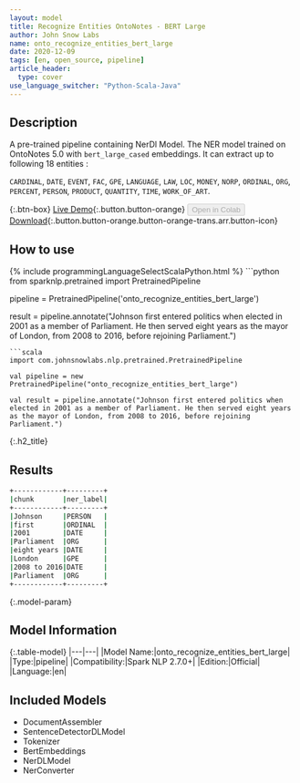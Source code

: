 ```yaml
---
layout: model
title: Recognize Entities OntoNotes - BERT Large
author: John Snow Labs
name: onto_recognize_entities_bert_large
date: 2020-12-09
tags: [en, open_source, pipeline]
article_header:
  type: cover
use_language_switcher: "Python-Scala-Java"
---
```


## Description

A pre-trained pipeline containing NerDl Model. The NER model trained on OntoNotes 5.0 with `bert_large_cased` embeddings. It can extract up to following 18 entities :

`CARDINAL`, `DATE`, `EVENT`, `FAC`, `GPE`, `LANGUAGE`, `LAW`, `LOC`, `MONEY`, `NORP`, `ORDINAL`, `ORG`, `PERCENT`, `PERSON`, `PRODUCT`, `QUANTITY`, `TIME`, `WORK_OF_ART`.

{:.btn-box}
[Live Demo](https://demo.johnsnowlabs.com/public/NER_EN_18/){:.button.button-orange}
<button class="button button-orange" disabled>Open in Colab</button>
[Download](https://s3.amazonaws.com/auxdata.johnsnowlabs.com/public/models/onto_recognize_entities_bert_large_en_2.7.0_2.4_1607510312335.zip){:.button.button-orange.button-orange-trans.arr.button-icon}

## How to use

<div class="tabs-box" markdown="1">
{% include programmingLanguageSelectScalaPython.html %}
```python
from sparknlp.pretrained import PretrainedPipeline

pipeline = PretrainedPipeline('onto_recognize_entities_bert_large')

result = pipeline.annotate("Johnson first entered politics when elected in 2001 as a member of Parliament. He then served eight years as the mayor of London, from 2008 to 2016, before rejoining Parliament.")
```
```scala
import com.johnsnowlabs.nlp.pretrained.PretrainedPipeline

val pipeline = new PretrainedPipeline("onto_recognize_entities_bert_large")

val result = pipeline.annotate("Johnson first entered politics when elected in 2001 as a member of Parliament. He then served eight years as the mayor of London, from 2008 to 2016, before rejoining Parliament.")
```
</div>

{:.h2_title}
## Results

```bash
+------------+---------+
|chunk       |ner_label|
+------------+---------+
|Johnson     |PERSON   |
|first       |ORDINAL  |
|2001        |DATE     |
|Parliament  |ORG      |
|eight years |DATE     |
|London      |GPE      |
|2008 to 2016|DATE     |
|Parliament  |ORG      |
+------------+---------+
```

{:.model-param}
## Model Information

{:.table-model}
|---|---|
|Model Name:|onto_recognize_entities_bert_large|
|Type:|pipeline|
|Compatibility:|Spark NLP 2.7.0+|
|Edition:|Official|
|Language:|en|

## Included Models

 - DocumentAssembler 
 - SentenceDetectorDLModel 
 - Tokenizer 
 - BertEmbeddings 
 - NerDLModel 
 - NerConverter